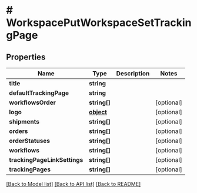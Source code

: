# # WorkspacePutWorkspaceSetTrackingPage

## Properties

Name | Type | Description | Notes
------------ | ------------- | ------------- | -------------
**title** | **string** |  | 
**defaultTrackingPage** | **string** |  | 
**workflowsOrder** | **string[]** |  | [optional] 
**logo** | [**object**](.md) |  | [optional] 
**shipments** | **string[]** |  | [optional] 
**orders** | **string[]** |  | [optional] 
**orderStatuses** | **string[]** |  | [optional] 
**workflows** | **string[]** |  | [optional] 
**trackingPageLinkSettings** | **string[]** |  | [optional] 
**trackingPages** | **string[]** |  | [optional] 

[[Back to Model list]](../../README.md#documentation-for-models) [[Back to API list]](../../README.md#documentation-for-api-endpoints) [[Back to README]](../../README.md)


